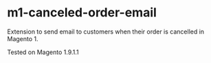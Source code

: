 # m1-canceled-order-email
Extension to send email to customers when their order is cancelled in Magento 1. 

Tested on Magento 1.9.1.1
